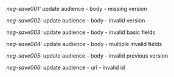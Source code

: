 *neg-save001:* update audience - body - missing version

*neg-save002:* update audience - body - invalid version

*neg-save003:* update audience - body - invalid basic fields

*neg-save004:* update audience - body - multiple invalid fields

*neg-save005:* update audience - body - invalid previous version

*neg-save006:* update audience - url - invalid id
